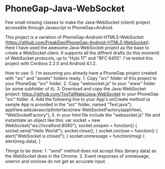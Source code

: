 PhoneGap-Java-WebSocket
=======================

Few small missing classes to make the Java-WebSocket (client) project accessible through Javascript in PhoneGap+Android.

This project is a variation of PhoneGap-Android-HTML5-WebSocket (https://github.com/FreakDev/PhoneGap-Android-HTML5-WebSocket).
Here I have used the awesome Java-WebSocket project as the base to create a WebSocket client. It supports all the diffrent drafts
(to this moment) of WebSocket protocols, up to "Hybi 17" and "RFC 6455". I've tested this project with Cordova 2.2.0 and Android 4.1.2.

How to use:
	0. I'm assuming you already have a PhoneGap project created with "src" and "assets" folders ready.
	1. Copy "src" folder of this project to your PhoneGap "src" folder.
	2. Copy "websocket.js" to your "www" folder (or some subfolder of it).
	3. Download and copy the Java-WebSocket project: https://github.com/TooTallNate/Java-WebSocket to your PhoneGap "src" folder.
	4. Add the following line to your App's onCreate method (a sample App is provided in the "src" folder, named "Test.java"):
		appView.addJavascriptInterface(new WebSocketFactory(appView), "WebSocketFactory");
	5. In your html file include the "websocket.js" file and instantiate an object like this:
		var socket = new WebSocket("ws://localhost:8080");
		socket.onopen = function() { socket.send("Hello World!"); socket.close(); }
		socket.onclose = function() { alert("WebSocket is closed"); }
		socket.onmessage = function(msg) { alert(msg.data); }

Things to be done:
	1. "send" method does not accept files (binary data) as the WebSocket does in the Chrome.
	2. Event responses of onmessage, onerror and onclose do not get an accurate input.
